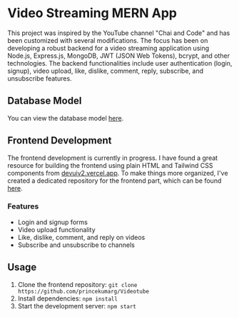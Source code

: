 # Video Streaming MERN App

This project was inspired by the YouTube channel "Chai and Code" and has been customized with several modifications. The focus has been on developing a robust backend for a video streaming application using Node.js, Express.js, MongoDB, JWT (JSON Web Tokens), bcrypt, and other technologies. The backend functionalities include user authentication (login, signup), video upload, like, dislike, comment, reply, subscribe, and unsubscribe features.

## Database Model
You can view the database model [here](https://app.eraser.io/workspace/YtPqZ1VogxGy1jzIDkzj).

## Frontend Development
The frontend development is currently in progress. I have found a great resource for building the frontend using plain HTML and Tailwind CSS components from [devuiv2.vercel.app](https://devuiv2.vercel.app/templates/youtube). To make things more organized, I've created a dedicated repository for the frontend part, which can be found [here](https://github.com/princekumarg/Videotube).

### Features
- Login and signup forms
- Video upload functionality
- Like, dislike, comment, and reply on videos
- Subscribe and unsubscribe to channels

## Usage
1. Clone the frontend repository: `git clone https://github.com/princekumarg/Videotube`
2. Install dependencies: `npm install`
3. Start the development server: `npm start`
